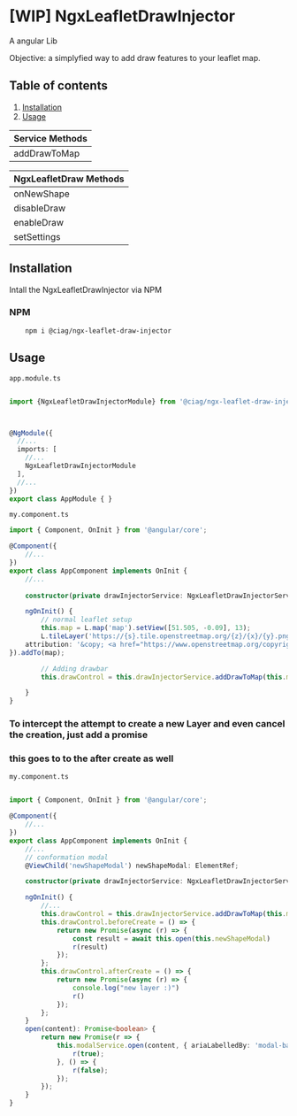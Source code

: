 # [WIP] NgxLeafletDrawInjector
A angular Lib 

Objective: a simplyfied way to add draw features to your leaflet map.

## Table of contents
1. [Installation](#installation)
2. [Usage](#Usage)

| Service Methods |
| --------------- |
| addDrawToMap    |


|NgxLeafletDraw Methods       |  
| --------------- |
| onNewShape      |
| disableDraw     |
| enableDraw      |
| setSettings     |

## Installation
Intall the NgxLeafletDrawInjector via NPM

### NPM
```shell
    npm i @ciag/ngx-leaflet-draw-injector
```



## Usage
``` app.module.ts ```
```typescript

import {NgxLeafletDrawInjectorModule} from '@ciag/ngx-leaflet-draw-injector';



@NgModule({
  //...
  imports: [
    //...
    NgxLeafletDrawInjectorModule
  ],
  //...
})
export class AppModule { }
```


``` my.component.ts ```
```typescript
import { Component, OnInit } from '@angular/core';

@Component({
    //...
})
export class AppComponent implements OnInit {
    //...
    
    constructor(private drawInjectorService: NgxLeafletDrawInjectorService) { }

    ngOnInit() { 
        // normal leaflet setup
        this.map = L.map('map').setView([51.505, -0.09], 13);
        L.tileLayer('https://{s}.tile.openstreetmap.org/{z}/{x}/{y}.png', {
    attribution: '&copy; <a href="https://www.openstreetmap.org/copyright">OpenStreetMap</a> contributors'
}).addTo(map);

        // Adding drawbar
        this.drawControl = this.drawInjectorService.addDrawToMap(this.map);

    }
}
```

### To intercept the attempt to create a new Layer and even cancel the creation, just add a promise
### this goes to to the after create as well

``` my.component.ts ```
```typescript

import { Component, OnInit } from '@angular/core';

@Component({
    //...
})
export class AppComponent implements OnInit {
    //...
    // conformation modal
    @ViewChild('newShapeModal') newShapeModal: ElementRef;

    constructor(private drawInjectorService: NgxLeafletDrawInjectorService) { }

    ngOnInit() {
        //...
        this.drawControl = this.drawInjectorService.addDrawToMap(this.map);
        this.drawControl.beforeCreate = () => {
            return new Promise(async (r) => {
                const result = await this.open(this.newShapeModal)
                r(result)
            });
        };
        this.drawControl.afterCreate = () => {
            return new Promise(async (r) => {
                console.log("new layer :)")
                r()
            });
        };
    }
    open(content): Promise<boolean> {
        return new Promise(r => {
            this.modalService.open(content, { ariaLabelledBy: 'modal-basic-title' }).result.then(() => {
                r(true);
            }, () => {
                r(false);
            });
        });
    }
}



```

